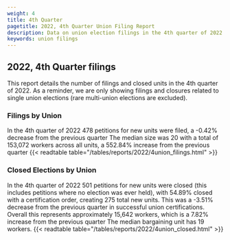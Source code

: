 ```yaml
---
weight: 4
title: 4th Quarter
pagetitle: 2022, 4th Quarter Union Filing Report
description: Data on union election filings in the 4th quarter of 2022
keywords: union filings
---
```


## 2022, 4th Quarter filings

This report details the number of filings and closed units in the 4th quarter of 2022. As a reminder, we are only showing filings and closures related to single union elections (rare multi-union elections are excluded).

### Filings by Union
In the 4th quarter of 2022 478 petitions for new units were filed, a -0.42% decrease from the previous quarter The median size was 20 with a total of 153,072 workers across all units, a 552.84% increase from the previous quarter
{{< readtable table="/tables/reports/2022/4union_filings.html" >}}

### Closed Elections by Union
In the 4th quarter of 2022 501 petitions for new units were closed (this includes petitions where no election was ever held), with 54.89% closed with a certification order, creating 275 total new units. This was a -3.51% decrease from the previous quarter in successful union certifications. Overall this represents approximately 15,642 workers, which is a 7.82% increase from the previous quarter The median bargaining unit has 19 workers.
{{< readtable table="/tables/reports/2022/4union_closed.html" >}}
